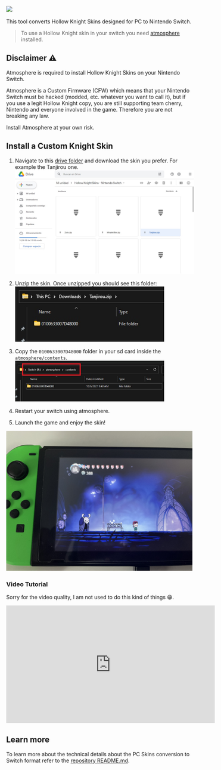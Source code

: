 
[![](https://img.shields.io/badge/Hollow%20Knight-Skin%20Download-orange?style=for-the-badge)](https://drive.google.com/drive/folders/1DsV8DLH9cR9kU6-HRVgOhS99Pl6NXedr?usp=sharing)

This tool converts Hollow Knight Skins designed for PC to Nintendo Switch.

> To use a Hollow Knight skin in your switch you need 
[atmosphere](https://github.com/Atmosphere-NX/Atmosphere) installed.

## Disclaimer ⚠️

Atmosphere is required to install Hollow Knight Skins on your Nintendo Switch.

Atmosphere is a Custom Firmware (CFW) which means that your Nintendo Switch must be hacked (modded, etc. whatever you want to call it), but if you use a legit Hollow
Knight copy, you are still supporting team cherry, Nintendo and everyone involved
in the game. Therefore you are not breaking any law.

Install Atmosphere at your own risk.

## Install a Custom Knight Skin

1. Navigate to this [drive folder](https://drive.google.com/drive/folders/1DsV8DLH9cR9kU6-HRVgOhS99Pl6NXedr?usp=sharing) and download the skin you prefer. For example the Tanjirou one. <br> <img src="images/drive-download.jpg" width=500>

2. Unzip the skin. Once unzipped you should see this folder: <br> <img src="images/unzipped-skin.jpg" width=400>

3. Copy the `0100633007D48000` folder in your sd card inside the `atmosphere/contents`. <br> <img src="images/atmosphere-contents.jpg" width=400>

3. Restart your switch using atmosphere.

4. Launch the game and enjoy the skin!

<img src="images/tanjirou-skin-nx.jpg" width=500>

### Video Tutorial

Sorry for the video quality, I am not used to do this kind of things 😁.

<iframe width="560" height="315" src="https://www.youtube.com/embed/y40s2hmVgfs" title="YouTube video player" frameborder="0" allow="accelerometer; autoplay; clipboard-write; encrypted-media; gyroscope; picture-in-picture" allowfullscreen></iframe>

## Learn more

To learn more about the technical details about the PC Skins conversion to 
Switch format refer to the [repository README.md](https://github.com/Guillem96/hollow-knight-nx-skin-converter/blob/master/README.md).
